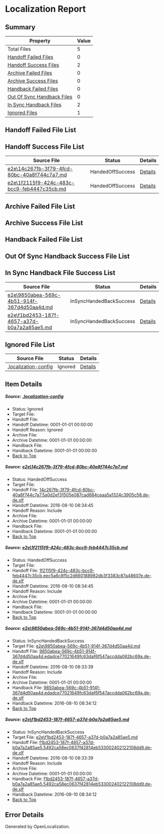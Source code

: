 # <a name='report-top'></a> Localization Report

## Summary
 Property | Value 
 -------- | ----- 
 Total Files | 5
[ Handoff Failed Files ](#handoff-failed-list)| 0
[ Handoff Success Files ](#handoff-success-list)| 2
[ Archive Failed Files ](#archive-failed-list)| 0
[ Archive Success Files ](#archive-success-list)| 0
[ Handback Failed Files ](#handback-failed-list)| 0
[ Out Of Sync Handback Files ](#outofsync-handback-success-list)| 0
[ In Sync Handback Files ](#insync-handback-success-list)| 2
[ Ignored Files ](#ignored-list)| 1

## <a name='handoff-failed-list'></a> Handoff Failed File List

## <a name='handoff-success-list'></a> Handoff Success File List
 Source File | Status | Details 
 ----------- | ------ | ------- 
 [e2e\14c267fb-3f79-4fcd-80bc-40a8f744c7a7.md](https://github.com/OpenLocalizationTestOrg/oltest/blob/752c114f430ae1c23add51fb85cd3375eb7d2c4c/e2e/14c267fb-3f79-4fcd-80bc-40a8f744c7a7.md) | HandedOffSuccess | [Details](#005d4483d9b81629ceaf0f857c30a414f2cb164b1)
 [e2e\1f2115f9-424c-483c-bcc9-feb4447c35cb.md](https://github.com/OpenLocalizationTestOrg/oltest/blob/752c114f430ae1c23add51fb85cd3375eb7d2c4c/e2e/1f2115f9-424c-483c-bcc9-feb4447c35cb.md) | HandedOffSuccess | [Details](#982c23831875b5ac78e49f85015af3f0f70a0f222)

## <a name='archive-failed-list'></a> Archive Failed File List

## <a name='archive-success-list'></a> Archive Success File List

## <a name='handback-failed-list'></a> Handback Failed File List

## <a name='outofsync-handback-success-list'></a> Out Of Sync Handback Success File List

## <a name='insync-handback-success-list'></a> In Sync Handback File Success List
 Source File | Status | Details 
 ----------- | ------ | ------- 
 [e2e\9850abea-569c-4b51-914f-367d4d50aa4d.md](https://github.com/OpenLocalizationTestOrg/oltest/blob/81fb396b49dcdbb360156efc815d7b5222f9fba6/e2e/9850abea-569c-4b51-914f-367d4d50aa4d.md) | InSyncHandedBackSuccess | [Details](#178fe2ff9f1907ee1b6ecaaf468bab174f696dbf3)
 [e2e\f1bd2453-187f-4657-a37d-b0a7a2a85ae5.md](https://github.com/OpenLocalizationTestOrg/oltest/blob/81fb396b49dcdbb360156efc815d7b5222f9fba6/e2e/f1bd2453-187f-4657-a37d-b0a7a2a85ae5.md) | InSyncHandedBackSuccess | [Details](#baac00e5b126099215da2e7a683eed7b9306b16a4)

## <a name='ignored-list'></a> Ignored File List
 Source File | Status | Details 
 ----------- | ------ | ------- 
 [.localization-config](https://github.com/OpenLocalizationTestOrg/oltest/blob/752c114f430ae1c23add51fb85cd3375eb7d2c4c/.localization-config) | Ignored | [Details](#3d4f252ac210baf56311d7e97dcc2db10974dbd20)

## Item Details
##### <a name='3d4f252ac210baf56311d7e97dcc2db10974dbd20'></a> Source: [.localization-config](https://github.com/OpenLocalizationTestOrg/oltest/blob/752c114f430ae1c23add51fb85cd3375eb7d2c4c/.localization-config)
* Status: Ignored
* Target File: 
* Handoff File: 
* Handoff Datetime: 0001-01-01 00:00:00
* Handoff Reason: Ignored
* Archive File: 
* Archive Datetime: 0001-01-01 00:00:00
* Handback File: 
* Handback Datetime: 0001-01-01 00:00:00
* [Back to Top](#report-top)

##### <a name='005d4483d9b81629ceaf0f857c30a414f2cb164b1'></a> Source: [e2e\14c267fb-3f79-4fcd-80bc-40a8f744c7a7.md](https://github.com/OpenLocalizationTestOrg/oltest/blob/752c114f430ae1c23add51fb85cd3375eb7d2c4c/e2e/14c267fb-3f79-4fcd-80bc-40a8f744c7a7.md)
* Status: HandedOffSuccess
* Target File: 
* Handoff File: [14c267fb-3f79-4fcd-80bc-40a8f744c7a7.5a0d2ef31505e087cad684ceaa5a1324c3905c58.de-de.xlf](https://github.com/OpenLocalizationTestOrg/olhandoff-e2e/blob/85eec27f32a4ab40fa096b05587d1838a4ad8fc6/ol-handoff/OpenLocalizationTestOrg/ol-test-dede/ci/ht/14c267fb-3f79-4fcd-80bc-40a8f744c7a7.5a0d2ef31505e087cad684ceaa5a1324c3905c58.de-de.xlf)
* Handoff Datetime: 2016-08-10 08:34:45
* Handoff Reason: Include
* Archive File: 
* Archive Datetime: 0001-01-01 00:00:00
* Handback File: 
* Handback Datetime: 0001-01-01 00:00:00
* [Back to Top](#report-top)

##### <a name='982c23831875b5ac78e49f85015af3f0f70a0f222'></a> Source: [e2e\1f2115f9-424c-483c-bcc9-feb4447c35cb.md](https://github.com/OpenLocalizationTestOrg/oltest/blob/752c114f430ae1c23add51fb85cd3375eb7d2c4c/e2e/1f2115f9-424c-483c-bcc9-feb4447c35cb.md)
* Status: HandedOffSuccess
* Target File: 
* Handoff File: [1f2115f9-424c-483c-bcc9-feb4447c35cb.eec5a6c8f5c2d660188982db3f3383c87a48607e.de-de.xlf](https://github.com/OpenLocalizationTestOrg/olhandoff-e2e/blob/85eec27f32a4ab40fa096b05587d1838a4ad8fc6/ol-handoff/OpenLocalizationTestOrg/ol-test-dede/ci/ht/1f2115f9-424c-483c-bcc9-feb4447c35cb.eec5a6c8f5c2d660188982db3f3383c87a48607e.de-de.xlf)
* Handoff Datetime: 2016-08-10 08:34:45
* Handoff Reason: Include
* Archive File: 
* Archive Datetime: 0001-01-01 00:00:00
* Handback File: 
* Handback Datetime: 0001-01-01 00:00:00
* [Back to Top](#report-top)

##### <a name='178fe2ff9f1907ee1b6ecaaf468bab174f696dbf3'></a> Source: [e2e\9850abea-569c-4b51-914f-367d4d50aa4d.md](https://github.com/OpenLocalizationTestOrg/oltest/blob/81fb396b49dcdbb360156efc815d7b5222f9fba6/e2e/9850abea-569c-4b51-914f-367d4d50aa4d.md)
* Status: InSyncHandedBackSuccess
* Target File: [e2e\9850abea-569c-4b51-914f-367d4d50aa4d.md](https://github.com/OpenLocalizationTestOrg/ol-test-dede/blob/06b5ff325fb7642cb7d66292141a2cfcc8eea5a4/e2e/9850abea-569c-4b51-914f-367d4d50aa4d.md)
* Handoff File: [9850abea-569c-4b51-914f-367d4d50aa4d.edadce77021649fc63daf6f547accdda062bc69a.de-de.xlf](https://github.com/OpenLocalizationTestOrg/olhandoff-e2e/blob/ec852aebe680a3e0c5a9c0ce5b52f3446df07a19/ol-handoff/OpenLocalizationTestOrg/ol-test-dede/ci/high/9850abea-569c-4b51-914f-367d4d50aa4d.edadce77021649fc63daf6f547accdda062bc69a.de-de.xlf)
* Handoff Datetime: 2016-08-10 08:33:39
* Handoff Reason: Include
* Archive File: 
* Archive Datetime: 0001-01-01 00:00:00
* Handback File: [9850abea-569c-4b51-914f-367d4d50aa4d.edadce77021649fc63daf6f547accdda062bc69a.de-de.xlf](https://github.com/OpenLocalizationTestOrg/olhandback-e2e/blob/c9ed62ce49a777bbbef607cfe4062c72336054ad/ol-handback/OpenLocalizationTestOrg/ol-test-dede/ci/high/9850abea-569c-4b51-914f-367d4d50aa4d.edadce77021649fc63daf6f547accdda062bc69a.de-de.xlf)
* Handback Datetime: 2016-08-10 08:34:12
* [Back to Top](#report-top)

##### <a name='baac00e5b126099215da2e7a683eed7b9306b16a4'></a> Source: [e2e\f1bd2453-187f-4657-a37d-b0a7a2a85ae5.md](https://github.com/OpenLocalizationTestOrg/oltest/blob/81fb396b49dcdbb360156efc815d7b5222f9fba6/e2e/f1bd2453-187f-4657-a37d-b0a7a2a85ae5.md)
* Status: InSyncHandedBackSuccess
* Target File: [e2e\f1bd2453-187f-4657-a37d-b0a7a2a85ae5.md](https://github.com/OpenLocalizationTestOrg/ol-test-dede/blob/06b5ff325fb7642cb7d66292141a2cfcc8eea5a4/e2e/f1bd2453-187f-4657-a37d-b0a7a2a85ae5.md)
* Handoff File: [f1bd2453-187f-4657-a37d-b0a7a2a85ae5.5492ca58ec0637f42814eb533002402122108dd9.de-de.xlf](https://github.com/OpenLocalizationTestOrg/olhandoff-e2e/blob/ec852aebe680a3e0c5a9c0ce5b52f3446df07a19/ol-handoff/OpenLocalizationTestOrg/ol-test-dede/ci/high/f1bd2453-187f-4657-a37d-b0a7a2a85ae5.5492ca58ec0637f42814eb533002402122108dd9.de-de.xlf)
* Handoff Datetime: 2016-08-10 08:33:39
* Handoff Reason: Include
* Archive File: 
* Archive Datetime: 0001-01-01 00:00:00
* Handback File: [f1bd2453-187f-4657-a37d-b0a7a2a85ae5.5492ca58ec0637f42814eb533002402122108dd9.de-de.xlf](https://github.com/OpenLocalizationTestOrg/olhandback-e2e/blob/c9ed62ce49a777bbbef607cfe4062c72336054ad/ol-handback/OpenLocalizationTestOrg/ol-test-dede/ci/high/f1bd2453-187f-4657-a37d-b0a7a2a85ae5.5492ca58ec0637f42814eb533002402122108dd9.de-de.xlf)
* Handback Datetime: 2016-08-10 08:34:12
* [Back to Top](#report-top)


## Error Details

Generated by OpenLocalization.
